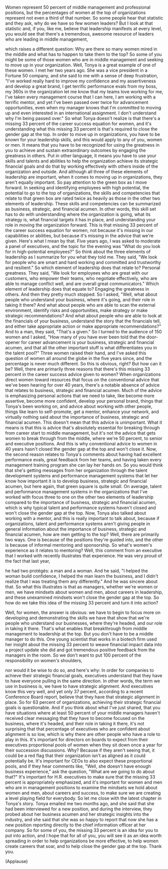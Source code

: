 
Women represent
50 percent of middle management
and professional positions,
but the percentages of women
at the top of organizations
represent not even a third of that number.
So some people hear that statistic and they ask,
why do we have so few women leaders?
But I look at that statistic
and, if you, like me, believe
that leadership manifests at every level,
you would see that there&#39;s a tremendous,
awesome resource of leaders
who are leading in middle management,

which raises a different question:
Why are there so many women
mired in the middle
and what has to happen
to take them to the top?
So some of you might be some of those women
who are in middle management
and seeking to move up in your organization.
Well, Tonya is a great example
of one of these women.
I met her two years ago.
She was a vice president in a Fortune 50 company,
and she said to me with a sense of deep frustration,
&quot;I&#39;ve worked really hard to improve my confidence
and my assertiveness and develop a great brand,
I get terrific performance evals from my boss,
my 360s in the organization let me know
that my teams love working for me,
I&#39;ve taken every management course that I can here,
I am working with a terrific mentor,
and yet I&#39;ve been passed over
twice for advancement opportunities,
even when my manager knows
that I&#39;m committed to moving up
and even interested in an international assignment.
I don&#39;t understand why
I&#39;m being passed over.&quot;
So what Tonya doesn&#39;t realize
is that there&#39;s a missing 33 percent
of the career success equation for women,
and it&#39;s understanding what this missing 33 percent is
that&#39;s required to close the gender gap at the top.
In order to move up in organizations,
you have to be known for your leadership skills,
and this would apply to any of you,
women or men.
It means that you have to be recognized
for using the greatness in you
to achieve and sustain extraordinary outcomes
by engaging the greatness in others.
Put in other language,
it means you have to use your skills
and talents and abilities
to help the organization achieve
its strategic financial goals
and do that by working effectively with others
inside of the organization and outside.
And although all three of these elements
of leadership are important,
when it comes to moving up in organizations,
they aren&#39;t equally important.
So pay attention to the green box
as I move forward.
In seeking and identifying
employees with high potential,
the potential to go to the top of organizations,
the skills and competencies
that relate to that green box
are rated twice as heavily
as those in the other two elements of leadership.
These skills and competencies
can be summarized as business,
strategic, and financial acumen.
In other words, this skill set has to do
with understanding where the organization is going,
what its strategy is,
what financial targets it has in place,
and understanding your role
in moving the organization forward.
This is that missing 33 percent
of the career success equation for women,
not because it&#39;s missing in our capabilities
or abilities,
but because it&#39;s missing in the advice
that we&#39;re given.
Here&#39;s what I mean by that.
Five years ago, I was asked to moderate
a panel of executives,
and the topic for the evening was
&quot;What do you look for in 
high-potential employees?&quot;
So think about the three elements of leadership
as I summarize for you what they told me.
They said, &quot;We look for people
who are smart and hard working and committed
and trustworthy and resilient.&quot;
So which element of leadership does that relate to?
Personal greatness.
They said, &quot;We look for employees
who are great with our customers,
who empower their teams,
who negotiate effectively,
who are able to manage conflict well,
and are overall great communicators.&quot;
Which element of leadership does that equate to?
Engaging the greatness in others.
And then they pretty much stopped.
So I asked,
&quot;Well, what about people
who understand your business,
where it&#39;s going,
and their role in taking it there?
And what about people who are able
to scan the external environment,
identify risks and opportunities,
make strategy or make strategic recommendations?
And what about people who are able
to look at the financials of your business,
understand the story that the financials tell,
and either take appropriate action
or make appropriate recommendations?&quot;
And to a man, they said,
&quot;That&#39;s a given.&quot;
So I turned to the audience
of 150 women and I asked,
&quot;How many of you have ever been told
that the door-opener for career advancement
is your business, strategic and financial acumen,
and that all the other important stuff
is what differentiates you in the talent pool?&quot;
Three women raised their hand,
and I&#39;ve asked this question of women
all around the globe in the five years since,
and the percentage is never much different.
So this is obvious, right?
But how can it be?
Well, there are primarily three reasons
that there&#39;s this missing 33 percent
in the career success advice given to women?
When organizations direct women
toward resources
that focus on the conventional advice
that we&#39;ve been hearing for over 40 years,
there&#39;s a notable absence of advice that relates
to business, strategic and financial acumen.
Much of the advice is emphasizing
personal actions that we need to take,
like become more assertive, become more confident,
develop your personal brand,
things that Tonya&#39;s been working on,
and advice about working with other people,
things like learn to self-promote,
get a mentor, enhance your network,
and virtually nothing said
about the importance of business, strategic
and financial acumen.
This doesn&#39;t mean that this advice is unimportant.
What it means is that this is advice
that&#39;s absolutely essential for breaking through
from career start to middle management,
but it&#39;s not the advice
that gets women to break through
from the middle, where we&#39;re 50 percent,
to senior and executive positions.
And this is why conventional advice to women
in 40 years hasn&#39;t closed the gender gap at the top
and won&#39;t close it.
Now, the second reason
relates to Tonya&#39;s comments
about having had excellent performance evals,
great feedback from her teams,
and having taken every management training program
she can lay her hands on.
So you would think that she&#39;s getting
messages from her organization
through the talent development systems
and performance management systems
that let her know how important it is
to develop business, strategic and financial acumen,
but here again, that green square is quite small.
On average,
talent and performance management systems
in the organizations that I&#39;ve worked with
focus three to one
on the other two elements of leadership
compared to the importance of business,
strategic and financial acumen,
which is why typical talent and performance systems
haven&#39;t closed and won&#39;t close
the gender gap at the top.
Now, Tonya also talked about working with a mentor,
and this is really important to talk about,
because if organizations,
talent and performance systems
aren&#39;t giving people in general
information about the importance of
business, strategic and financial acumen,
how are men getting to the top?
Well, there are primarily two ways.
One is because of the positions
they&#39;re guided into,
and the other is because of informal mentoring
and sponsorship.
So what&#39;s women&#39;s experience
as it relates to mentoring?
Well, this comment from an executive
that I worked with recently
illustrates that experience.
He was very proud of the fact that last year,

he had two protégés: a man and a woman.
And he said, &quot;I helped the woman build confidence,
I helped the man learn the business,
and I didn&#39;t realize that I was treating them
any differently.&quot;
And he was sincere about that.
So what this illustrates is that
as managers, whether we&#39;re women or men,
we have mindsets about women and men,
about careers in leadership,
and these unexamined mindsets
won&#39;t close the gender gap at the top.
So how do we take this idea
of the missing 33 percent
and turn it into action?

Well, for women, the answer is obvious:
we have to begin to focus more
on developing and demonstrating
the skills we have
that show that we&#39;re people who understand
our businesses, where they&#39;re headed,
and our role in taking it there.
That&#39;s what enables that breakthrough
from middle management
to leadership at the top.
But you don&#39;t have to be a middle manager to do this.
One young scientist that works in a biotech firm
used her insight about the missing 33 percent
to weave financial impact data
into a project update she did
and got tremendous positive feedback
from the managers in the room.
So we don&#39;t want to put 100 percent
of the responsibility on women&#39;s shoulders,

nor would it be wise to do so, and here&#39;s why:
In order for companies to achieve
their strategic financial goals,
executives understand that they have to have
everyone pulling in the same direction.
In other words, the term we use in business is,
we have to have strategic alignment.
And executives know this very well,
and yet only 37 percent,
according to a recent Conference Board report,
believe that they have that
strategic alignment in place.
So for 63 percent of organizations,
achieving their strategic financial goals
is questionable.
And if you think about what I&#39;ve just shared,
that you have situations where at least 50 percent
of your middle managers
haven&#39;t received clear messaging
that they have to become focused on the business,
where it&#39;s headed, and their role in taking it there,
it&#39;s not surprising that that percentage
of executives who are confident about alignment
is so low,
which is why there are other people
who have a role to play in this.
It&#39;s important for directors on boards
to expect from their executives
proportional pools of women when they sit down
once a year for their succession discussions.
Why? Because if they aren&#39;t seeing that,
it could be a red flag
that their organization isn&#39;t as aligned
as it could potentially be.
It&#39;s important for CEOs
to also expect these proportional pools,
and if they hear comments like,
&quot;Well, she doesn&#39;t have
enough business experience,&quot;
ask the question,
&quot;What are we going to do about that?&quot;
It&#39;s important for H.R. executives
to make sure that the missing 33 percent
is appropriately emphasized,
and it&#39;s important for women and men
who are in management positions
to examine the mindsets we hold
about women and men, about careers and success,
to make sure we are creating a level playing field
for everybody.
So let me close with the latest chapter
in Tonya&#39;s story.
Tonya emailed me two months ago,
and she said that she had been
interviewed for a new position,
and during the interview, they probed
about her business acumen
and her strategic insights into the industry,
and she said that she was so happy to report
that now she has a new position
reporting directly to the 
chief information officer
at her company.
So for some of you, the missing 33 percent
is an idea for you to put into action,
and I hope that for all of you,
you will see it as an idea worth spreading
in order to help organizations be more effective,
to help women create careers that soar,
and to help close the gender gap at the top.
Thank you.

(Applause)

